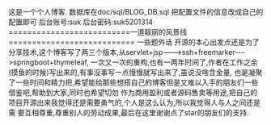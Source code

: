 这是一个个人博客.
数据库在doc/sql/BLOG_DB.sql
把配置文件的信息改成自己的配置即可
后台账号:suk
后台密码:suk5201314
==========================一道靓丽的风景线===========================
一些题外话
开源的本心出发点还是为了分享技术,这个博客写了两三个版本,从servlet+jsp--->ssh+freemarker--->springboot+thymeleaf,
一次又一次的重构,也有一两年时间了,作者在工作之余(摸鱼的时候)写出来的,有事没事写一点慢慢就写出来了,虽说没啥含金量,
也是凝聚了一些时间和精力把,希望能给那些想搭自己的博客但是又难以入手的朋友们一些借鉴吧,帮助到大家,同时也希望切勿
作为商用盈利或者源码售卖等用途,把自己的项目开源出来我觉得还是需要勇气的,个人是这么认为,所以我觉得人与人之间还是需
要互相尊重,尊重别人的劳动成果,最后在这里谢谢点了star的朋友们的支持.
